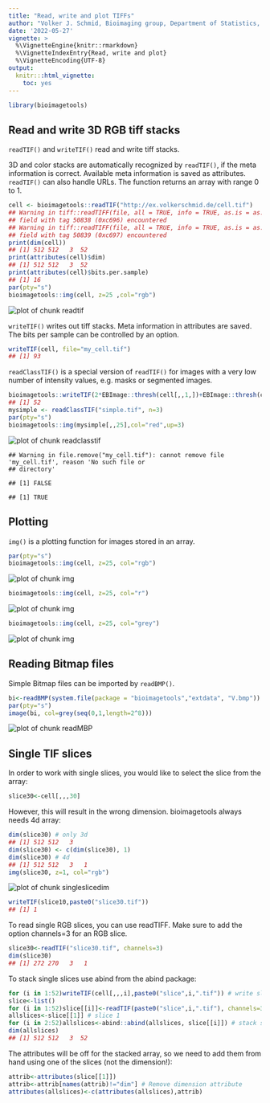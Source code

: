 ```yaml
---
title: "Read, write and plot TIFFs"
author: "Volker J. Schmid, Bioimaging group, Department of Statistics, LMU Munich"
date: '2022-05-27'
vignette: >
  %\VignetteEngine{knitr::rmarkdown}
  %\VignetteIndexEntry{Read, write and plot}
  %\VignetteEncoding{UTF-8}
output:
  knitr:::html_vignette:
    toc: yes
---
```


```r
library(bioimagetools)
```

## Read and write 3D RGB tiff stacks

`readTIF()` and `writeTIF()` read and write tiff stacks. 

3D and color stacks are automatically recognized by `readTIF()`, if the meta information is correct. Available meta information is saved as attributes. `readTIF()` can also handle URLs. The function returns an array with range 0 to 1.

```r
cell <- bioimagetools::readTIF("http://ex.volkerschmid.de/cell.tif")
## Warning in tiff::readTIFF(file, all = TRUE, info = TRUE, as.is = as.is, : TIFFReadDirectory: Unknown
## field with tag 50838 (0xc696) encountered
## Warning in tiff::readTIFF(file, all = TRUE, info = TRUE, as.is = as.is, : TIFFReadDirectory: Unknown
## field with tag 50839 (0xc697) encountered
print(dim(cell))
## [1] 512 512   3  52
print(attributes(cell)$dim)
## [1] 512 512   3  52
print(attributes(cell)$bits.per.sample)
## [1] 16
par(pty="s")
bioimagetools::img(cell, z=25 ,col="rgb")
```

![plot of chunk readtif](figure/readtif-1.png)

`writeTIF()` writes out tiff stacks. Meta information in attributes are saved. The bits per sample can be controlled by an option.

```r
writeTIF(cell, file="my_cell.tif")
## [1] 93
```

`readClassTIF()` is a special version of `readTIF()` for images with a very low number of intensity values, e.g. masks or segmented images.

```r
bioimagetools::writeTIF(2*EBImage::thresh(cell[,,1,])+EBImage::thresh(cell[,,2,]), file="simple.tif")
## [1] 52
mysimple <- readClassTIF("simple.tif", n=3)
par(pty="s")
bioimagetools::img(mysimple[,,25],col="red",up=3)
```

![plot of chunk readclasstif](figure/readclasstif-1.png)

```
## Warning in file.remove("my_cell.tif"): cannot remove file 'my_cell.tif', reason 'No such file or
## directory'
```

```
## [1] FALSE
```

```
## [1] TRUE
```

## Plotting
`img()` is a plotting function for images stored in an array.  

```r
par(pty="s")
bioimagetools::img(cell, z=25, col="rgb")
```

![plot of chunk img](figure/img-1.png)

```r
bioimagetools::img(cell, z=25, col="r")
```

![plot of chunk img](figure/img-2.png)

```r
bioimagetools::img(cell, z=25, col="grey")
```

![plot of chunk img](figure/img-3.png)

## Reading Bitmap files

Simple Bitmap files can be imported by `readBMP()`.

```r
bi<-readBMP(system.file(package = "bioimagetools","extdata", "V.bmp"))
par(pty="s")
image(bi, col=grey(seq(0,1,length=2^8)))
```

![plot of chunk readMBP](figure/readMBP-1.png)

## Single TIF slices

In order to work with single slices, you would like to select the slice from the array:


```r
slice30<-cell[,,,30]
```

However, this will result in the wrong dimension. bioimagetools always needs 4d array:


```r
dim(slice30) # only 3d
## [1] 512 512   3
dim(slice30) <- c(dim(slice30), 1)
dim(slice30) # 4d 
## [1] 512 512   3   1
img(slice30, z=1, col="rgb")
```

![plot of chunk singleslicedim](figure/singleslicedim-1.png)

```r
writeTIF(slice10,paste0("slice30.tif"))
## [1] 1
```

To read single RGB slices, you can use readTIFF. Make sure to add the option channels=3 for an RGB slice.


```r
slice30<-readTIF("slice30.tif", channels=3)
dim(slice30)
## [1] 272 270   3   1
```

To stack single slices use abind from the abind package:


```r
for (i in 1:52)writeTIF(cell[,,,i],paste0("slice",i,".tif")) # write slices
slice<-list()
for (i in 1:52)slice[[i]]<-readTIF(paste0("slice",i,".tif"), channels=3) # read slices
allslices<-slice[[1]] # slice 1
for (i in 2:52)allslices<-abind::abind(allslices, slice[[i]]) # stack slices 2 to 52
dim(allslices)
## [1] 512 512   3  52
```

The attributes will be off for the stacked array, so we need to add them from hand using one of the slices (not the dimension!):


```r
attrib<-attributes(slice[[1]])
attrib<-attrib[names(attrib)!="dim"] # Remove dimension attribute 
attributes(allslices)<-c(attributes(allslices),attrib)
```








